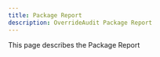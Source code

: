 ```yaml
---
title: Package Report
description: OverrideAudit Package Report
---
```


This page describes the Package Report
